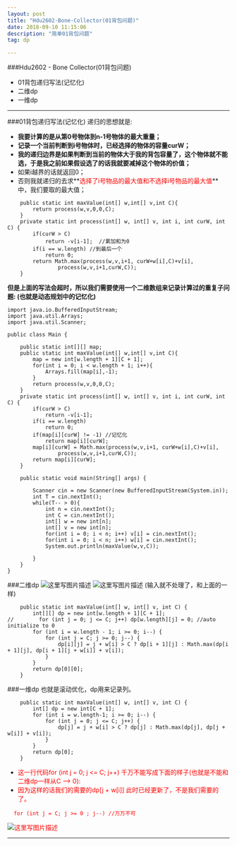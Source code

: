 ```yaml
---
layout: post
title: "Hdu2602-Bone-Collector(01背包问题)"
date: 2018-09-10 11:15:06 
description: "简单01背包问题"
tag: dp

---
```


###Hdu2602 - Bone Collector(01背包问题)



 - 01背包递归写法(记忆化)
 - 二维dp
 - 一维dp

***
###01背包递归写法(记忆化)
递归的思想就是: 

 - **我要计算的是从第0号物体到n-1号物体的最大重量；**
 - **记录一个当前判断到i号物体时，已经选择的物体的容量curW；**
 - **我的递归边界是如果判断到当前的物体大于我的背包容量了，这个物体就不能选，于是我之前如果假设选了的话我就要减掉这个物体的价值；**
 - 如果i越界的话就返回0；
 - 否则我就递归的去求**<font color = red>选择了i号物品的最大值和不选择i号物品的最大值</font>**中，我们要取的最大值；

```
    public static int maxValue(int[] w,int[] v,int C){
        return process(w,v,0,0,C);
    }
    private static int process(int[] w, int[] v, int i, int curW, int C) {
        if(curW > C)
            return -v[i-1];  //累加和为0
        if(i == w.length) //到最后一个
            return 0;
        return Math.max(process(w,v,i+1, curW+w[i],C)+v[i],
                process(w,v,i+1,curW,C));
    }
```
**但是上面的写法会超时，所以我们需要使用一个二维数组来记录计算过的重复子问题: (也就是动态规划中的记忆化)**

```
import java.io.BufferedInputStream;
import java.util.Arrays;
import java.util.Scanner;

public class Main {
    
    public static int[][] map;
    public static int maxValue(int[] w,int[] v,int C){
        map = new int[w.length + 1][C + 1];
        for(int i = 0; i < w.length + 1; i++){
            Arrays.fill(map[i],-1);
        }
        return process(w,v,0,0,C);
    }
    private static int process(int[] w, int[] v, int i, int curW, int C) {
        if(curW > C)
            return -v[i-1];
        if(i == w.length)
            return 0;
        if(map[i][curW] != -1) //记忆化
            return map[i][curW];
        map[i][curW] = Math.max(process(w,v,i+1, curW+w[i],C)+v[i],
                process(w,v,i+1,curW,C));
        return map[i][curW];
    }

    public static void main(String[] args) {

        Scanner cin = new Scanner(new BufferedInputStream(System.in));
        int T = cin.nextInt();
        while(T-- > 0){
            int n = cin.nextInt();
            int C = cin.nextInt();
            int[] w = new int[n];
            int[] v = new int[n];
            for(int i = 0; i < n; i++) v[i] = cin.nextInt();
            for(int i = 0; i < n; i++) w[i] = cin.nextInt();
            System.out.println(maxValue(w,v,C));

        }
    }
}
```
###二维dp
![这里写图片描述](https://img-blog.csdn.net/20180908162540324?watermark/2/text/aHR0cHM6Ly9ibG9nLmNzZG4ubmV0L3p4enh6eDAxMTk=/font/5a6L5L2T/fontsize/400/fill/I0JBQkFCMA==/dissolve/70)
![这里写图片描述](https://img-blog.csdn.net/20180908162917595?watermark/2/text/aHR0cHM6Ly9ibG9nLmNzZG4ubmV0L3p4enh6eDAxMTk=/font/5a6L5L2T/fontsize/400/fill/I0JBQkFCMA==/dissolve/70)
(输入就不处理了，和上面的一样)
```
    public static int maxValue(int[] w, int[] v, int C) {
        int[][] dp = new int[w.length + 1][C + 1];
//        for (int j = 0; j <= C; j++) dp[w.length][j] = 0; //auto initialize to 0
        for (int i = w.length - 1; i >= 0; i--) {
            for (int j = C; j >= 0; j--) {
                dp[i][j] = j + w[i] > C ? dp[i + 1][j] : Math.max(dp[i + 1][j], dp[i + 1][j + w[i]] + v[i]);
            }
        }
        return dp[0][0];
    }

```
###一维dp
也就是滚动优化，dp用来记录列。
```
    public static int maxValue(int[] w, int[] v, int C) {
        int[] dp = new int[C + 1];
        for (int i = w.length-1; i >= 0; i--) {
            for (int j = 0; j <= C; j++) {
                dp[j] = j + w[i] > C ? dp[j] : Math.max(dp[j], dp[j + w[i]] + v[i]);
            }
        }
        return dp[0];
    }
```

 - <font color = red>这一行代码for (int j = 0; j <= C; j++) 千万不能写成下面的样子(也就是不能和二维dp一样从C --> 0): </font>
 - <font color = red>因为这样的话我们的需要的dp[j + w[i]] 此时已经更新了，不是我们需要的了。



```
  for (int j = C; j >= 0 ; j--) //万万不可
```
![这里写图片描述](https://img-blog.csdn.net/20180908163517763?watermark/2/text/aHR0cHM6Ly9ibG9nLmNzZG4ubmV0L3p4enh6eDAxMTk=/font/5a6L5L2T/fontsize/400/fill/I0JBQkFCMA==/dissolve/70)
***